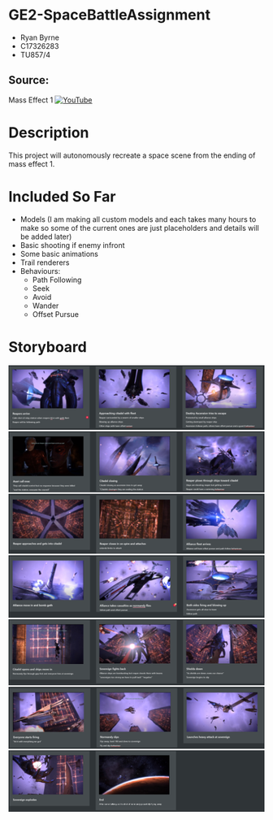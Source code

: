 # GE2-SpaceBattleAssignment
* Ryan Byrne
* C17326283
* TU857/4

## Source:
Mass Effect 1
[![YouTube](https://www.youtube.com/static?gl=GB&template=terms)](https://www.youtube.com/watch?v=bNnd6oUEQ2I&list=PL7-TY0IP_35j_Ef5IZkxGcVshDtdHAxgH&index=4&t=396s)

# Description
This project will autonomously recreate a space scene from the ending of mass effect 1.

# Included So Far
* Models (I am making all custom models and each takes many hours to make so some of the current ones are just placeholders and details will be added later)
* Basic shooting if enemy infront
* Some basic animations
* Trail renderers
* Behaviours:
  * Path Following
  * Seek
  * Avoid
  * Wander
  * Offset Pursue


# Storyboard
![Storyboard](/images/Storyboard1.png)
![Storyboard](/images/Storyboard2.png)
![Storyboard](/images/Storyboard3.png)
![Storyboard](/images/Storyboard4.png)
![Storyboard](/images/Storyboard5.png)
![Storyboard](/images/Storyboard6.png)
![Storyboard](/images/Storyboard7.png)
